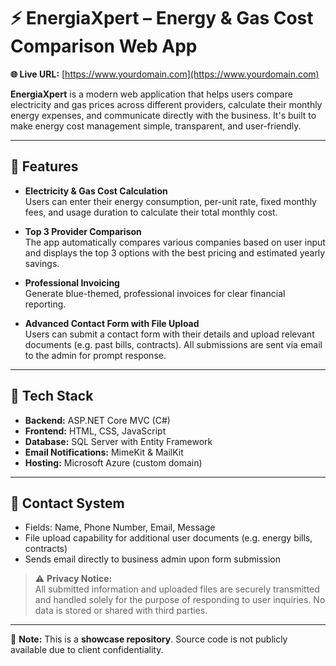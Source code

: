 # ⚡ EnergiaXpert – Energy & Gas Cost Comparison Web App

**🌐 Live URL:** [https://www.yourdomain.com](https://www.yourdomain.com)

**EnergiaXpert** is a modern web application that helps users compare electricity and gas prices across different providers, calculate their monthly energy expenses, and communicate directly with the business. It's built to make energy cost management simple, transparent, and user-friendly.

---

## 🚀 Features

- **Electricity & Gas Cost Calculation**  
  Users can enter their energy consumption, per-unit rate, fixed monthly fees, and usage duration to calculate their total monthly cost.

- **Top 3 Provider Comparison**  
  The app automatically compares various companies based on user input and displays the top 3 options with the best pricing and estimated yearly savings.

- **Professional Invoicing**  
  Generate blue-themed, professional invoices for clear financial reporting.

- **Advanced Contact Form with File Upload**  
  Users can submit a contact form with their details and upload relevant documents (e.g. past bills, contracts). All submissions are sent via email to the admin for prompt response.

---

## 🧰 Tech Stack

- **Backend:** ASP.NET Core MVC (C#)  
- **Frontend:** HTML, CSS, JavaScript
- **Database:** SQL Server with Entity Framework  
- **Email Notifications:** MimeKit & MailKit  
- **Hosting:** Microsoft Azure (custom domain)

---

## 📩 Contact System

- Fields: Name, Phone Number, Email, Message  
- File upload capability for additional user documents (e.g. energy bills, contracts)  
- Sends email directly to business admin upon form submission

> ⚠️ **Privacy Notice:**  
> All submitted information and uploaded files are securely transmitted and handled solely for the purpose of responding to user inquiries. No data is stored or shared with third parties.


---

📌 **Note:** This is a **showcase repository**. Source code is not publicly available due to client confidentiality.
